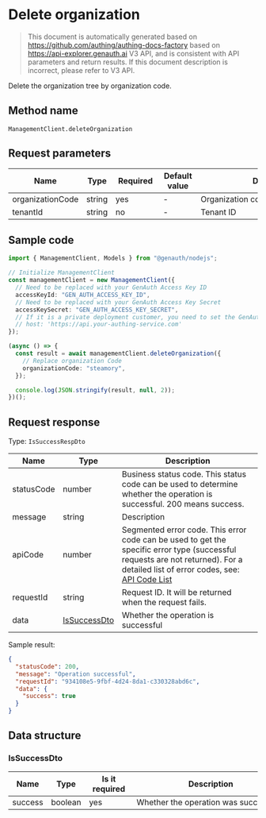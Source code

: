 # Delete organization

<!--
Warning⚠️:
Do not modify this document directly,
https://github.com/Authing/authing-docs-factory
Use this project to generate
-->

<LastUpdated />

> This document is automatically generated based on https://github.com/authing/authing-docs-factory based on https://api-explorer.genauth.ai V3 API, and is consistent with API parameters and return results. If this document description is incorrect, please refer to V3 API.

Delete the organization tree by organization code.

## Method name

`ManagementClient.deleteOrganization`

## Request parameters

| Name             | Type   | <div style="width:80px">Required</div> | <div style="width:60px">Default value</div> | <div style="width:300px">Description</div> | <div style="width:200px">Sample value</div> |
| ---------------- | ------ | -------------------------------------- | ------------------------------------------- | ------------------------------------------ | ------------------------------------------- |
| organizationCode | string | yes                                    | -                                           | Organization code                          | `steamory`                                  |
| tenantId         | string | no                                     | -                                           | Tenant ID                                  | `623c20b2a062aaaaf41b17da`                  |

## Sample code

```ts
import { ManagementClient, Models } from "@genauth/nodejs";

// Initialize ManagementClient
const managementClient = new ManagementClient({
  // Need to be replaced with your GenAuth Access Key ID
  accessKeyId: "GEN_AUTH_ACCESS_KEY_ID",
  // Need to be replaced with your GenAuth Access Key Secret
  accessKeySecret: "GEN_AUTH_ACCESS_KEY_SECRET",
  // If it is a private deployment customer, you need to set the GenAuth service domain name
  // host: 'https://api.your-authing-service.com'
});

(async () => {
  const result = await managementClient.deleteOrganization({
    // Replace organization Code
    organizationCode: "steamory",
  });

  console.log(JSON.stringify(result, null, 2));
})();
```

## Request response

Type: `IsSuccessRespDto`

| Name       | Type                                     | Description                                                                                                                                                                                                                                                                                                                                              |
| ---------- | ---------------------------------------- | -------------------------------------------------------------------------------------------------------------------------------------------------------------------------------------------------------------------------------------------------------------------------------------------------------------------------------------------------------- |
| statusCode | number                                   | Business status code. This status code can be used to determine whether the operation is successful. 200 means success.                                                                                                                                                                                                                                  |
| message    | string                                   | Description                                                                                                                                                                                                                                                                                                                                              |
| apiCode    | number                                   | Segmented error code. This error code can be used to get the specific error type (successful requests are not returned). For a detailed list of error codes, see: [API Code List](https://api-explorer.genauth.ai/?tag=group/%E5%BC%80%E5%8F%91%E5%87%86%E5%A4%87#tag/%E5%BC%80%E5%8F%91%E5%87%86%E5%A4%87/%E9%94%99%E8%AF%AF%E5%A4%84%E7%90%86/apiCode) |
| requestId  | string                                   | Request ID. It will be returned when the request fails.                                                                                                                                                                                                                                                                                                  |
| data       | <a href="#IsSuccessDto">IsSuccessDto</a> | Whether the operation is successful                                                                                                                                                                                                                                                                                                                      |

Sample result:

```json
{
  "statusCode": 200,
  "message": "Operation successful",
  "requestId": "934108e5-9fbf-4d24-8da1-c330328abd6c",
  "data": {
    "success": true
  }
}
```

## Data structure

### <a id="IsSuccessDto"></a> IsSuccessDto

| Name    | Type    | <div style="width:80px">Is it required</div> | <div style="width:300px">Description</div> | <div style="width:200px">Sample value</div> |
| ------- | ------- | -------------------------------------------- | ------------------------------------------ | ------------------------------------------- |
| success | boolean | yes                                          | Whether the operation was successful       | `true`                                      |
